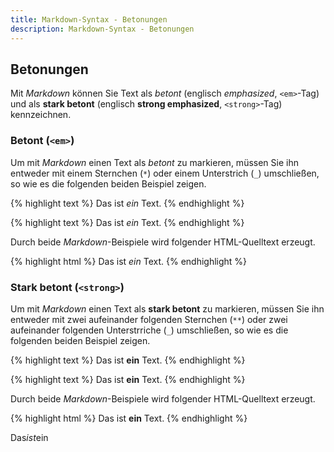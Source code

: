 ```yaml
---
title: Markdown-Syntax - Betonungen
description: Markdown-Syntax - Betonungen
---
```


## Betonungen

Mit *Markdown* können Sie Text als _betont_ (englisch _emphasized_, `<em>`-Tag) und als __stark betont__ (englisch __strong emphasized__, `<strong>`-Tag) kennzeichnen.

### Betont (`<em>`)

Um mit *Markdown* einen Text als _betont_ zu markieren, müssen Sie ihn entweder mit einem Sternchen (`*`) oder einem Unterstrich (`_`) umschließen, so wie es die folgenden beiden Beispiel zeigen.

{% highlight text %}
Das ist _ein_ Text.
{% endhighlight %}

{% highlight text %}
Das ist *ein* Text.
{% endhighlight %}

Durch beide *Markdown*-Beispiele wird folgender HTML-Quelltext erzeugt.

{% highlight html %}
Das ist <em>ein</em> Text.
{% endhighlight %}

### Stark betont (`<strong>`)

Um mit *Markdown* einen Text als __stark betont__ zu markieren, müssen Sie ihn entweder mit zwei aufeinander folgenden Sternchen (`**`) oder zwei aufeinander folgenden Unterstrriche (`_`) umschließen, so wie es die folgenden beiden Beispiel zeigen.

{% highlight text %}
Das ist __ein__ Text.
{% endhighlight %}

{% highlight text %}
Das ist **ein** Text.
{% endhighlight %}

Durch beide *Markdown*-Beispiele wird folgender HTML-Quelltext erzeugt.

{% highlight html %}
Das ist <strong>ein</strong> Text.
{% endhighlight %}

Das*ist*ein
